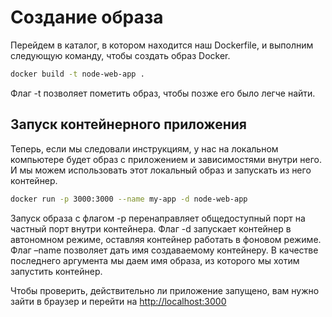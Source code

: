 # Создание образа

Перейдем в каталог, в котором находится наш Dockerfile, и выполним следующую команду, чтобы создать образ Docker.

```bash
docker build -t node-web-app .
```

Флаг -t позволяет пометить образ, чтобы позже его было легче найти.

## Запуск контейнерного приложения

Теперь, если мы следовали инструкциям, у нас на локальном компьютере будет образ с приложением и зависимостями внутри него. И мы можем использовать этот локальный образ и запускать из него контейнер.

```bash
docker run -p 3000:3000 --name my-app -d node-web-app
```

Запуск образа с флагом -p перенаправляет общедоступный порт на частный порт внутри контейнера. Флаг -d запускает контейнер в автономном режиме, оставляя контейнер работать в фоновом режиме. Флаг –name позволяет дать имя создаваемому контейнеру. В качестве последнего аргумента мы даем имя образа, из которого мы хотим запустить контейнер.

Чтобы проверить, действительно ли приложение запущено, вам нужно зайти в браузер и перейти на [http://localhost:3000](http://localhost:3000)
